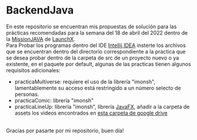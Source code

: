 # BackendJava
En este repositorio se encuentran mis propuestas de solución para las prácticas recomendadas para la semana del 18 de abril del 2022 dentro de la [MissionJAVA](https://github.com/LaunchX-InnovaccionVirtual/MissionJAVA) de [LaunchX](https://github.com/LaunchX-InnovaccionVirtual).<br>
Para Probar los programas dentro del IDE [Intellij IDEA](https://www.jetbrains.com/idea/) insterte los archivos que se encuentran dentro del directorio correspondiente a la practica que se desea probar dentro de la carpeta de src de un proyecto nuevo o ya existente, en el paquete por default, algunas de las practicas tienen algunos requisitos adicionales:
- practicaMultiverse: requiere el uso de la librería "imonsh", lamentablemente su acceso está restringido a un número selecto de personas.
- practicaComic: librería "imonsh"
- practicaLineUp: librería "imonsh", librería [JavaFX](https://openjfx.io/), añadir a la carpeta de assets los videos encontrados en [esta carpeta de google drive](https://drive.google.com/drive/folders/15tok39jCYNv8r6JyQQetiJ_7dvZc4SyZ?usp=sharing)
<br>
Gracias por pasarte por mi repositorio, buen día!
